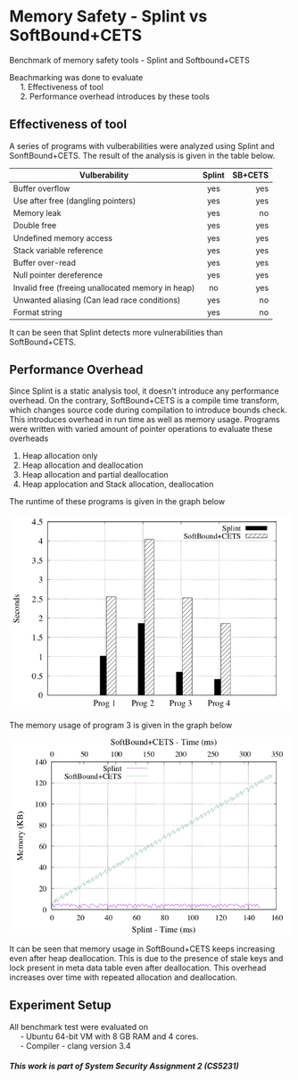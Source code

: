 # Memory Safety - Splint vs SoftBound+CETS

Benchmark of memory safety tools - Splint and Softbound+CETS


Beachmarking was done to evaluate  
&nbsp;&nbsp;&nbsp;&nbsp;  1. Effectiveness of tool  
&nbsp;&nbsp;&nbsp;&nbsp;  2. Performance overhead introduces by these tools  
    
    
    
## Effectiveness of tool

A series of programs with vulberabilities were analyzed using Splint and SonftBound+CETS.
The result of the analysis is given in the table below.

| Vulberability        | Splint           | SB+CETS  |
| ------------- |:-------------:| -----:|
Buffer overflow   | yes | yes |
Use after free (dangling pointers)   | yes   | yes  |
Memory leak   | yes   | no  |
Double free   | yes   | yes  |
Undefined memory access   | yes   | yes  |
Stack variable reference   | yes   | yes  |
Buffer over-read   | yes   | yes  |
Null pointer dereference   | yes   | yes  |
Invalid free (freeing unallocated memory in heap)   | no   | yes  |
Unwanted aliasing (Can lead race conditions) | yes   | no  |
Format string	  | yes   | no  |



It can be seen that Splint detects more vulnerabilities than SoftBound+CETS.


## Performance Overhead

Since Splint is a static analysis tool, it doesn't introduce any performance overhead. On the contrary, SoftBound+CETS is a compile time transform, which changes source code during compilation to introduce bounds check. This introduces overhead in run time as well as memory usage. Programs were written with varied amount of pointer operations to evaluate these overheads  
  
1. Heap allocation only
2. Heap allocation and deallocation
3. Heap allocation and partial deallocation
4. Heap applocation and Stack allocation, deallocation

The runtime of these programs is given in the graph below

![Run time comparison of Splint and SoftBound+CETS](images/time.png)

    
     
      
       
The memory usage of program 3 is given in the graph below

![Memory comparison of Splint and SoftBound+CETS](images/perf.png)

It can be seen that memory usage in SoftBound+CETS keeps increasing even after heap deallocation. This is due to the presence of stale keys and lock present in meta data table even after deallocation. This overhead increases over time with repeated allocation and deallocation.


  
## Experiment Setup
    
All benchmark test were evaluated on     
&nbsp;&nbsp;&nbsp;&nbsp;    - Ubuntu 64-bit VM with 8 GB RAM and 4 cores.    
&nbsp;&nbsp;&nbsp;&nbsp;    - Compiler - clang version 3.4

      
      
      
      
      
##### This work is part of System Security Assignment 2 (CS5231)
